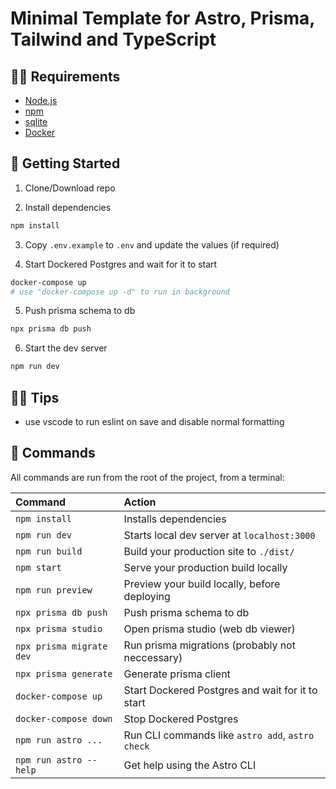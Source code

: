 # Minimal Template for Astro, Prisma, Tailwind and TypeScript

## 🧑‍💻 Requirements

- [Node.js](https://nodejs.org/en/)
- [npm](https://www.npmjs.com/)
- [sqlite](https://www.sqlite.org/index.html)
- [Docker](https://www.docker.com/)

## 🚀 Getting Started

1. Clone/Download repo

2. Install dependencies

```bash
npm install
```

3. Copy `.env.example` to `.env` and update the values (if required)

4. Start Dockered Postgres and wait for it to start

```bash
docker-compose up
# use "docker-compose up -d" to run in background
```

5. Push prisma schema to db

```bash
npx prisma db push
```

6. Start the dev server

```bash
npm run dev
```

## 🧙‍♂️ Tips

- use vscode to run eslint on save and disable normal formatting

## 🧞 Commands

All commands are run from the root of the project, from a terminal:

| Command                   | Action                                           |
| :------------------------ | :----------------------------------------------- |
| `npm install`             | Installs dependencies                            |
| `npm run dev`             | Starts local dev server at `localhost:3000`      |
| `npm run build`           | Build your production site to `./dist/`          |
| `npm start`               | Serve your production build locally              |
| `npm run preview`         | Preview your build locally, before deploying     |
| `npx prisma db push`      | Push prisma schema to db                         |
| `npx prisma studio`       | Open prisma studio  (web db viewer)              |
| `npx prisma migrate dev`  | Run prisma migrations (probably not neccessary)  |
| `npx prisma generate`     | Generate prisma client                           |
| `docker-compose up`       | Start Dockered Postgres and wait for it to start |
| `docker-compose down`     | Stop Dockered Postgres                           |
| `npm run astro ...`       | Run CLI commands like `astro add`, `astro check` |
| `npm run astro --help`    | Get help using the Astro CLI                     |

